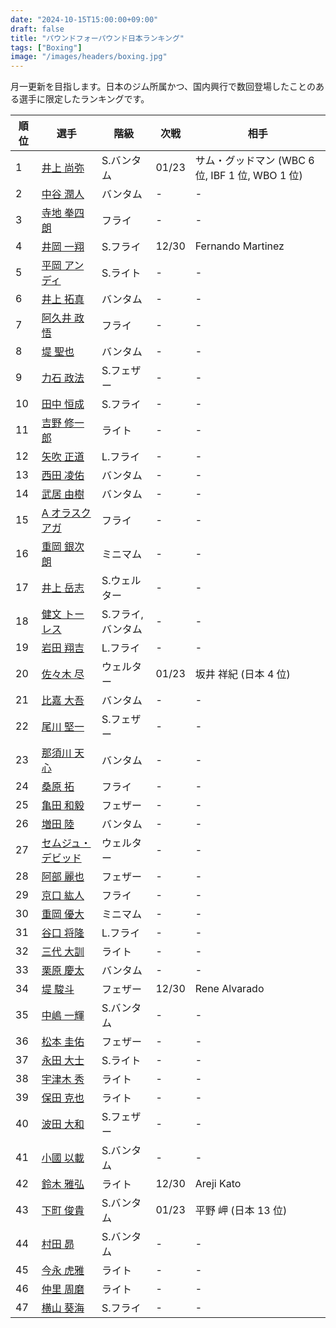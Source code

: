 ```yaml
---
date: "2024-10-15T15:00:00+09:00"
draft: false
title: "パウンドフォーパウンド日本ランキング"
tags: ["Boxing"]
image: "/images/headers/boxing.jpg"
---
```


月一更新を目指します。日本のジム所属かつ、国内興行で数回登場したことのある選手に限定したランキングです。

順位|選手|階級|次戦|相手
---|---|---|---|---
1|[井上 尚弥](https://boxrec.com/en/box-pro/628407)|S.バンタム|01/23|サム・グッドマン (WBC 6 位, IBF 1 位, WBO 1 位)
2|[中谷 潤人](https://boxrec.com/en/box-pro/718508)|バンタム|-|-
3|[寺地 拳四朗](https://boxrec.com/en/box-pro/692967)|フライ|-|-
4|[井岡 一翔](https://boxrec.com/en/box-pro/483786)|S.フライ|12/30|Fernando Martinez
5|[平岡 アンディ](https://boxrec.com/en/box-pro/672119)|S.ライト|-|-
6|[井上 拓真](https://boxrec.com/en/box-pro/667667)|バンタム|-|-
7|[阿久井 政悟](https://boxrec.com/en/box-pro/685429)|フライ|-|-
8|[堤 聖也](https://boxrec.com/en/box-pro/829718)|バンタム|-|-
9|[力石 政法](https://boxrec.com/en/box-pro/806436)|S.フェザー|-|-
10|[田中 恒成](https://boxrec.com/en/box-pro/666339)|S.フライ|-|-
11|[吉野 修一郎](https://boxrec.com/en/box-pro/737760)|ライト|-|-
12|[矢吹 正道](https://boxrec.com/en/box-pro/752510)|L.フライ|-|-
13|[西田 凌佑](https://boxrec.com/en/box-pro/898844)|バンタム|-|-
14|[武居 由樹](https://boxrec.com/en/box-pro/990774)|バンタム|-|-
15|[A オラスクアガ](https://boxrec.com/en/box-pro/904246)|フライ|-|-
16|[重岡 銀次朗](https://boxrec.com/en/box-pro/846108)|ミニマム|-|-
17|[井上 岳志](https://boxrec.com/en/box-pro/694941)|S.ウェルター|-|-
18|[健文 トーレス](https://boxrec.com/en/box-pro/233323)|S.フライ, バンタム|-|-
19|[岩田 翔吉](https://boxrec.com/en/box-pro/853769)|L.フライ|-|-
20|[佐々木 尽](https://boxrec.com/en/box-pro/847229)|ウェルター|01/23|坂井 祥紀 (日本 4 位)
21|[比嘉 大吾](https://boxrec.com/en/box-pro/691593)|バンタム|-|-
22|[尾川 堅一](https://boxrec.com/en/box-pro/535757)|S.フェザー|-|-
23|[那須川 天心](https://boxrec.com/en/box-pro/853210)|バンタム|-|-
24|[桑原 拓](https://boxrec.com/en/box-pro/836764)|フライ|-|-
25|[亀田 和毅](https://boxrec.com/en/box-pro/472942)|フェザー|-|-
26|[増田 陸](https://boxrec.com/en/box-pro/1096530)|バンタム|-|-
27|[セムジュ・デビッド](https://boxrec.com/en/box-pro/898239)|ウェルター|-|-
28|[阿部 麗也](https://boxrec.com/en/box-pro/654234)|フェザー|-|-
29|[京口 紘人](https://boxrec.com/en/box-pro/752878)|フライ|-|-
30|[重岡 優大](https://boxrec.com/en/box-pro/900843)|ミニマム|-|-
31|[谷口 将隆](https://boxrec.com/en/box-pro/747308)|L.フライ|-|-
32|[三代 大訓](https://boxrec.com/en/box-pro/794104)|ライト|-|-
33|[栗原 慶太](https://boxrec.com/en/box-pro/568329)|バンタム|-|-
34|[堤 駿斗](https://boxrec.com/en/box-pro/863092)|フェザー|12/30|Rene Alvarado
35|[中嶋 一輝](https://boxrec.com/en/box-pro/799358)|S.バンタム|-|-
36|[松本 圭佑](https://boxrec.com/en/box-pro/944445)|フェザー|-|-
37|[永田 大士](https://boxrec.com/en/box-pro/694940)|S.ライト|-|-
38|[宇津木 秀](https://boxrec.com/en/box-pro/829717)|ライト|-|-
39|[保田 克也](https://boxrec.com/en/box-pro/808904)|ライト|-|-
40|[波田 大和](https://boxrec.com/en/box-pro/731145)|S.フェザー|-|-
41|[小國 以載](https://boxrec.com/en/box-pro/518213)|S.バンタム|-|-
42|[鈴木 雅弘](https://boxrec.com/en/box-pro/846560)|ライト|12/30|Areji Kato
43|[下町 俊貴](https://boxrec.com/en/box-pro/740239)|S.バンタム|01/23|平野 岬 (日本 13 位)
44|[村田 昴](https://boxrec.com/en/box-pro/893147)|S.バンタム|-|-
45|[今永 虎雅](https://boxrec.com/en/box-pro/889835)|ライト|-|-
46|[仲里 周磨](https://boxrec.com/en/box-pro/716694)|ライト|-|-
47|[横山 葵海](https://boxrec.com/en/box-pro/1182099)|S.フライ|-|-
